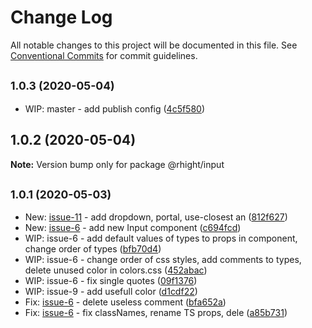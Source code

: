 # Change Log

All notable changes to this project will be documented in this file.
See [Conventional Commits](https://conventionalcommits.org) for commit guidelines.

## <small>1.0.3 (2020-05-04)</small>

* WIP: master - add publish config ([4c5f580](https://github.com/vvysokiy/rhight/commit/4c5f580))





## 1.0.2 (2020-05-04)

**Note:** Version bump only for package @rhight/input





## <small>1.0.1 (2020-05-03)</small>

* New: [issue-11](https://github.com/vvysokiy/rhight/issues/11) - add dropdown, portal, use-closest an ([812f627](https://github.com/vvysokiy/rhight/commit/812f627))
* New: [issue-6](https://github.com/vvysokiy/rhight/issues/6) - add new Input component ([c694fcd](https://github.com/vvysokiy/rhight/commit/c694fcd))
* WIP: issue-6 - add default values of types to props in component, change order of types ([bfb70d4](https://github.com/vvysokiy/rhight/commit/bfb70d4))
* WIP: issue-6 - change order of css styles, add comments to types, delete unused color in colors.css ([452abac](https://github.com/vvysokiy/rhight/commit/452abac))
* WIP: issue-6 - fix single quotes ([09f1376](https://github.com/vvysokiy/rhight/commit/09f1376))
* WIP: issue-9 - add usefull color ([d1cdf22](https://github.com/vvysokiy/rhight/commit/d1cdf22))
* Fix: [issue-6](https://github.com/vvysokiy/rhight/issues/6) - delete useless comment ([bfa652a](https://github.com/vvysokiy/rhight/commit/bfa652a))
* Fix: [issue-6](https://github.com/vvysokiy/rhight/issues/6) - fix classNames, rename TS  props, dele ([a85b731](https://github.com/vvysokiy/rhight/commit/a85b731))
